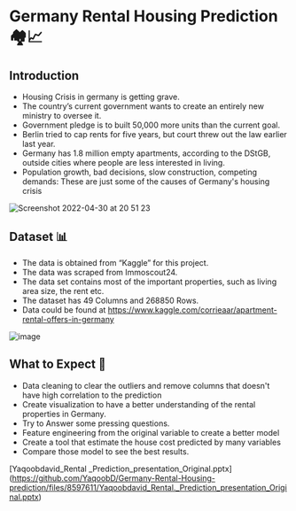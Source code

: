 # Germany Rental Housing Prediction 🏘️📈
## Introduction

* Housing Crisis in germany is getting grave.
* The country’s current government wants to create an entirely new ministry to oversee it.
* Government pledge is to built 50,000 more units than the current goal.
* Berlin tried to cap rents for five years, but court threw out the law earlier last year.
* Germany has 1.8 million empty apartments, according to the DStGB, outside cities where people are less interested in living.
* Population growth, bad decisions, slow construction, competing demands: These are just some of the causes of Germany's housing crisis

![Screenshot 2022-04-30 at 20 51 23](https://user-images.githubusercontent.com/52135942/166118827-0646ffdd-2f37-4fde-8cbf-cfce73716222.png)

## Dataset 📊
* The data is obtained from “Kaggle” for this project.
* The data was scraped from Immoscout24.
* The data set contains most of the important properties, such as living area size, the rent etc.
* The dataset has 49 Columns and 268850 Rows.
* Data could be found at https://www.kaggle.com/corrieaar/apartment-rental-offers-in-germany

![image](https://user-images.githubusercontent.com/52135942/166118892-eada0f77-7763-4bb2-b2e2-470692dac175.png)


## What to Expect 🎯

* Data cleaning to clear the outliers and remove columns that doesn't have high correlation to the prediction
* Create visualization to have a better understanding of the rental properties in Germany.
* Try to Answer some pressing questions. 
* Feature engineering from the original variable to create a better model
* Create a tool that estimate the house cost predicted by many variables
* Compare those model to see the best results.

[Yaqoobdavid_Rental _Prediction_presentation_Original.pptx]
(https://github.com/YaqoobD/Germany-Rental-Housing-prediction/files/8597611/Yaqoobdavid_Rental._Prediction_presentation_Original.pptx)
